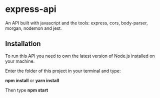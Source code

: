 # express-api

An API built with javascript and the tools: express, cors, body-parser, morgan, nodemon and jest.
## Installation
<p>To run this API you need to own the latest version of Node.js installed on your machine.</p>
<p>Enter the folder of this project in your terminal and type:</p>
<p><b>npm install</b> or <b>yarn install</b></p>
<p>Then type <b>npm start</b></p>
